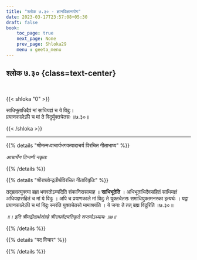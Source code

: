 ```yaml
---
title: "श्लोक ७.३० - ज्ञानविज्ञानयोग"
date: 2023-03-17T23:57:08+05:30
draft: false
book:
    toc_page: true
    next_page: None
    prev_page: Shloka29
    menu : geeta_menu
---
```




## श्लोक ७.३० {class=text-center}

<br/>

{{< shloka  "0"  >}}

साधिभूताधिदैवं मां साधियज्ञं च ये विदुः।  
प्रयाणकालेऽपि च मां ते विदुर्युक्तचेतसः ॥७.३०॥

{{< /shloka >}}

---


{{% details "श्रीमत्मध्वाचार्यभगवत्पादाचर्य विरचित  गीताभाष्य" %}}

*आचार्येण टिप्पणी नकृतः*

{{% /details %}}



{{% details "श्रीराघवेन्द्रतीर्थविरचित गीताविवृतिः" %}}

तद्ब्रह्मत्युक्त्या ब्रह्म भगवतोऽन्यदिति शंकानिरासायाह
॥ **साधिभूतेति** । अधिभूताधिदैवसहितं साधियज्ञं 
अधियज्ञसहितं च मां ये विदुः । अपि च प्रयाणकाले मां विदुः ते 
युक्तचेतसः समाधियुक्तमनस्का इत्यर्थः । 
यद्वा प्रयाणकालेऽपि च मां विदुः स्मरंति युक्तचेतसो 
मामाश्रयंति । ये जनाः ते तत्‌ ब्रह्म विदुरिति ॥७.३०॥

*॥। इति श्रीमद्रीतार्थसंग्रहे श्रीराघवेंद्रयतिकृते सप्तमोऽध्यायः ॥७॥*

{{% /details %}}



{{% details "पद विचार" %}}


{{% /details %}}
